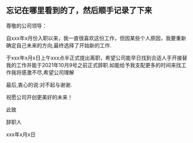 
## 忘记在哪里看到的了，然后顺手记录了下来

尊敬的公司领导：

  自xxx年x月份入职以来，我一直很喜欢这份工作，但因某些个人原因，我要重新确定自己未来的方向,最终选择了开始新的工作.
  
  于xxx年x月x日上午xxx点半正式提出离职，希望公司能早日找到合适人手开接替我的工作并能于2021年10月9号之前正式辞职.如能给予我支配更多的时间来找工作我将感激不尽,希望公司理解
  
  最后,衷心的说:对不起与谢谢.
  
  祝愿公司开创更美好的未来！
  
  此致
  
  辞职人
  
  xxx年x月x日

